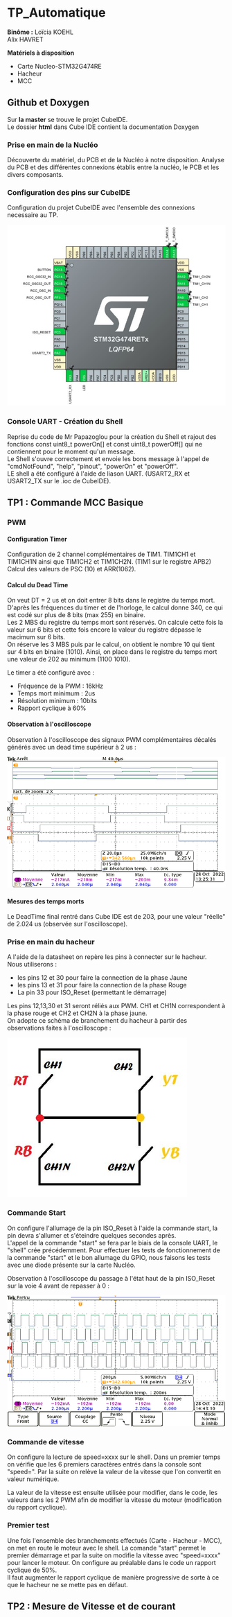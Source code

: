 # TP_Automatique  

__Binôme :__
Loïcia KOEHL  
Alix HAVRET

__Matériels à disposition__  
- Carte Nucleo-STM32G474RE
- Hacheur 
- MCC

## Github et Doxygen
Sur __la master__ se trouve le projet CubeIDE.  
Le dossier __html__ dans Cube IDE contient la documentation Doxygen  

### Prise en main de la Nucléo
Découverte du matériel, du PCB et de la Nucléo à notre disposition. Analyse du PCB et des différentes connexions établis entre la nucléo, le PCB et les divers composants.  

### Configuration des pins sur CubeIDE 
Configuration du projet CubeIDE avec l'ensemble des connexions necessaire au TP.  

![alt text](https://github.com/KOEHL-HAVRET-TP/TP_Automatique/blob/fcc6e490f1d8087805aa1f0a3249d28175753caa/Images/image_pin_cubeIDE.JPG)

### Console UART - Création du Shell
Reprise du code de Mr Papazoglou pour la création du Shell et rajout des fonctions const uint8_t powerOn[] et const uint8_t powerOff[] qui ne contiennent pour le moment qu'un message.  
Le Shell s'ouvre correctement et envoie les bons message à l'appel de "cmdNotFound", "help", "pinout", "powerOn" et "powerOff".  
LE shell a été configuré à l'aide de liason UART. (USART2_RX et USART2_TX sur le .ioc de CubeIDE).  

## TP1  : Commande MCC Basique
### PWM  
#### Configuration Timer
Configuration de 2 channel complémentaires de TIM1. TIM1CH1 et TIM1CH1N ainsi que TIM1CH2 et TIM1CH2N. (TIM1 sur le registre APB2) 
Calcul des valeurs de PSC (10) et ARR(1062). 

#### Calcul du Dead Time  
On veut DT = 2 us et on doit entrer 8 bits dans le registre du temps mort. 
D'après les fréquences du timer et de l'horloge, le calcul donne 340, ce qui est codé sur plus de 8 bits (max 255) en binaire.  
Les 2 MBS du registre du temps mort sont réservés. On calcule cette fois la valeur sur 6 bits et cette fois encore la valeur du registre dépasse le macimum sur 6 bits.  
On réserve les 3 MBS puis par le calcul, on obtient le nombre 10 qui tient sur 4 bits en binaire (1010). Ainsi, on place dans le registre du temps mort une valeur de 202 au minimum (1100 1010).  

Le timer a été configuré avec :  
- Fréquence de la PWM : 16kHz
- Temps mort minimum : 2us
- Résolution minimum : 10bits
- Rapport cyclique à 60%

#### Observation à l'oscilloscope
Observation à l'oscilloscope des signaux PWM complémentaires décalés générés avec un dead time supérieur à 2 us :
  
![alt text](https://github.com/KOEHL-HAVRET-TP/TP_Automatique/blob/main/Images/PWM_comp_decal.png)

#### Mesures des temps morts  
Le DeadTime final rentré dans Cube IDE est de 203, pour une valeur "réelle" de 2.024 us (observée sur l'oscilloscope).  

### Prise en main du hacheur
A l'aide de la datasheet on repère les pins à connecter sur le hacheur.  
Nous utiliserons :
- les pins 12 et 30 pour faire la connection de la phase Jaune 
- les pins 13 et 31 pour faire la connection de la phase Rouge
- La pin 33 pour ISO_Reset (permettant le démarrage)

Les pins 12,13,30 et 31 seront réliés aux PWM. CH1 et CH1N correspondent à la phase rouge et CH2 et CH2N à la phase jaune.  
On adopte ce schéma de branchement du hacheur à partir des observations faites à l'oscilloscope :  

![alt text](https://github.com/KOEHL-HAVRET-TP/TP_Automatique/blob/main/Images/Hacheur.JPG)

### Commande Start
On configure l'allumage de la pin ISO_Reset à l'aide la commande start, la pin devra s'allumer et s'éteindre quelques secondes après.  
L'appel de la commande "start" se fera par le biais de la console UART, le "shell" crée précédemment. 
Pour effectuer les tests de fonctionnement de la commande "start" et le bon allumage du GPIO, nous faisons les tests avec une diode présente sur la carte Nucléo. 

Observation à l'oscilloscope du passage à l'état haut de la pin ISO_Reset sur la voie 4 avant de repasser à 0 :  
  
![alt text](https://github.com/KOEHL-HAVRET-TP/TP_Automatique/blob/main/Images/Start.png)

### Commande de vitesse
On configure la lecture de speed=xxxx sur le shell. Dans un premier temps on vérifie que les 6 premiers caractères entrés dans la console sont "speed=". Par la suite on relève la valeur de la vitesse que l'on convertit en valeur numérique. 

La valeur de la vitesse est ensuite utilisée pour modifier, dans le code, les valeurs dans les 2 PWM afin de modifier la vitesse du moteur (modification du rapport cyclique).

### Premier test

Une fois l'ensemble des branchements effectués (Carte - Hacheur - MCC), on met en route le moteur avec le shell. La comande "start" permet le premier démarrage et par la suite on modifie la vitesse avec "speed=xxxx" pour lancer le moteur. On configure au préalable dans le code un rapport cyclique de 50%.  
Il faut augmenter le rapport cyclique de manière progressive de sorte à ce que le hacheur ne se mette pas en défaut. 

## TP2  : Mesure de Vitesse et de courant

